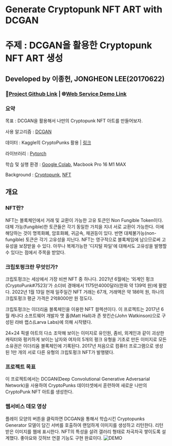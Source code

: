 # Generate Cryptopunk NFT ART with DCGAN

# 주제 : DCGAN을 활용한 Cryptopunk NFT ART 생성

## Developed by 이종헌, JONGHEON LEE(20170622)

### 💽[Project Github Link](https://github.com/ika9810/CryptoPunks-with-DCGAN) | 🌐[Web Service Demo Link](https://ika9810.github.io/CryptoPunks-with-DCGAN/)

### 요약

목표 : DCGAN을 활용해서 나만의 Cryptopunk NFT 아트를 만들어보자.

사용 알고리즘 : [DCGAN](https://tutorials.pytorch.kr/beginner/dcgan_faces_tutorial.html)

데이터 : Kaggle의 CryptoPunks 활용 | [링크](https://www.kaggle.com/datasets/tunguz/cryptopunks)

라이브러리 : [Pytorch](https://tutorials.pytorch.kr/)

학습 및 실행 환경 : [Google Colab](https://colab.research.google.com/?hl=ko), Macbook Pro 16 M1 MAX

Background : [Cryptopunk](https://www.larvalabs.com/cryptopunks), [NFT](https://ko.wikipedia.org/wiki/%EB%8C%80%EC%B2%B4_%EB%B6%88%EA%B0%80%EB%8A%A5_%ED%86%A0%ED%81%B0)

## 개요

### NFT란?

NFT는 블록체인에서 거래 및 교환이 가능한 고유 토큰인 Non Fungible Token이다. 대체 가능(fungible)한 토큰들은 각기 동일한 가치을 지녀 서로 교환이 가능한다. 이에 해당하는 것이 명목화폐, 암호화폐, 귀금속, 채권등이 있다. 반면 대체불가능(non-fungible) 토큰은 각기 고유성을 지닌다. NFT는 영구적으로 블록체임에 남으므로써 고유성을 보장받을 수 있다. 아무나 복제가능한 '디지털 파일'에 대해서도 고유성을 발행할 수 있다는 점에서 주목을 받았다.

### 크립토펑크란 무엇인가?

크립토펑크는 세상에서 가장 비싼 NFT 중 하나다. 2021년 6월에는 ‘외계인 펑크(CryptoPunk#7523)’가 소더비 경매에서 1175만4000달러(한화 약 139억 원)에 팔렸다. 2022년 1월 13일 현재 일주일간 NFT 거래는 67개, 거래액은 약 186억 원, 하나의 크립토펑크 평균 가격은 2억8000만 원 정도다. 

크립토펑크는 이더리움 블록체인을 이용한 NFT 컬렉션이다. 이 프로젝트는 2017년 6월 캐나다 소프트웨어 개발자 맷 홀(Matt Hall)과 존 왓킨슨(John Watkinson)으로 구성된 라바 랩스(Larva Labs)에 의해 시작됐다. 

24×24 픽셀 아트의 다소 조악해 보이는 이미지로 유인원, 좀비, 외계인과 같이 괴상한 캐릭터와 펑키하게 보이는 남자와 여자의 5개의 펑크 유형을 기초로 만든 이미지로 모든 소유권은 이더리움 블록체인에 기록된다. 2017년 처음으로 컴퓨터 프로그램으로 생성된 1만 개의 서로 다른 유형의 크립토펑크 NFT가 발행됐다. 

### 프로젝트 목표

이 프로젝트에서는 DCGAN(Deep Convolutional Generative Adversarial Network)을 사용하여 CryptoPunks 데이터셋에서 훈련하여 새로운 나만의 CryptoPunk NFT 아트를 생성한다.

### 웹서비스 데모 영상
플레이 모양의 버튼을 클릭하면 DCGAN을 통해서 학습시킨 Cryptopunks Generator 모델이 담긴 서버를 호출하여 랜덤하게 이미지를 생성하고 리턴한다.
리턴받은 이미지를 웹에 표시한다. NFT의 특성을 살려 갤러리 형태로 차곡차곡 쌓이도록 설계했다. 좋아요와 깃허브 연결 기능도 구현 완료이다.
![DEMO](https://raw.githubusercontent.com/ika9810/CryptoPunks-with-DCGAN/main/img/demo.gif)